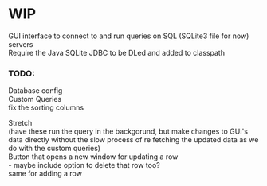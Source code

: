 # WIP  
  
GUI interface to connect to and run queries on SQL (SQLite3 file for now) servers  
Require the Java SQLite JDBC to be DLed and added to classpath  
  
### TODO:  
Database config  
Custom Queries  
fix the sorting columns  
  
Stretch  
(have these run the query in the backgorund, but make changes to GUI's data directly without the slow process of re fetching the updated data as we do with the custom queries)  
Button that opens a new window for updating a row  
	- maybe include option to delete that row too?  
same for adding a row  

